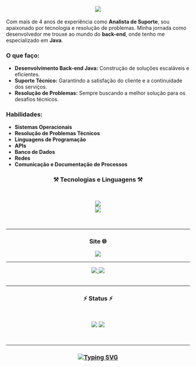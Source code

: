 <h2 align="center">
 <a href="https://git.io/typing-svg">
  <img src="https://readme-typing-svg.demolab.com?font=Fira+Code&weight=700&pause=1000&color=209652&random=false&width=435&lines=Ol%C3%A1%2C+eu+sou+o+Julio+Cesar!+%F0%9F%96%96;Eu+sou+Analista+de+Suporte;Eu+sou+Desenvolvedor+Back-end+Java" />
 </a>
 </h2>

Com mais de 4 anos de experiência como **Analista de Suporte**, sou apaixonado por tecnologia e resolução de problemas. Minha jornada como desenvolvedor me trouxe ao mundo do **back-end**, onde tenho me especializado em **Java**.

### O que faço:

- **Desenvolvimento Back-end Java:** Construção de soluções escaláveis e eficientes.
- **Suporte Técnico:** Garantindo a satisfação do cliente e a continuidade dos serviços.
- **Resolução de Problemas:** Sempre buscando a melhor solução para os desafios técnicos.

### Habilidades:

- **Sistemas Operacionais**
- **Resolução de Problemas Técnicos**
- **Linguagens de Programação**
- **APIs**
- **Banco de Dados**
- **Redes**
- **Comunicação e Documentação de Processos**


<h3 align="center"> ⚒️ Tecnologias e Linguagens ⚒️</h3>
<br/>
 <p align="center">
  <a href="https://skillicons.dev">
    <img src="https://skillicons.dev/icons?i=js,spring,kubernetes,idea" />
     <br>
    <img src="https://skillicons.dev/icons?i=linux,docker,java,postman,aws" />
  </a>
</p>
<br/>
<hr/>

 <h3 align="center"> Site 🌐 </h3>
 <div align="center">
  <a href="https://jcsalerno.com.br/" target="_blank">
   <img src="https://img.shields.io/website?url=https%3A%2F%2Fimg.shields.io%2Fwebsite%3Furl%3Dhttp%253A%2F%2Fhttps%3A%2F%2Fjcsalerno.com.br%2F" target="_blank" />
  </a>
     
 </div>

  <hr/>

 <div align="center">
  <a href="mailto:contato.jcsalerno@gmail.com">
   <img src="https://img.shields.io/badge/Gmail-D14836?style=for-the-badge&logo=gmail&logoColor=white" target="_blank" />
  </a>

  <a href="https://www.linkedin.com/in/juliocesar-developer/" >
   <img src="https://img.shields.io/badge/LinkedIn-0077B5?style=for-the-badge&logo=linkedin&logoColor=white" target="_blank" />
  </a>


 
  
  </div>
<br/>
<hr/>


<h3 align="center">⚡ Status ⚡</h2>
<br>
 <p align="center">
  <img src="https://github-readme-stats.vercel.app/api?username=jcsalerno&show_icons=true&theme=dark" />
 <img src="https://github-readme-stats.vercel.app/api/top-langs/?username=jcsalerno" />
 </p>
<br/>
<hr/>

<h3 align="center">
 <a href="https://git.io/typing-svg">
  <img src="https://readme-typing-svg.demolab.com?font=Fira+Code&weight=700&pause=1000&color=209652&center=true&vCenter=true&random=false&width=435&lines=Obrigado+pela+visita+%F0%9F%A4%99;Me+envie+uma+mensagem+no+LinkedIn" alt="Typing SVG" />
  </a> 
</h3>
<br/>
 


